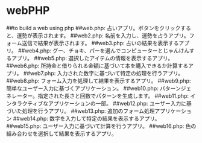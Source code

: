 # webPHP
##to build a web using php
##web.php: 占いアプリ。ボタンをクリックすると、運勢が表示されます。
##web2.php: 名前を入力し、運勢を占うアプリ。フォーム送信で結果が表示されます。
##web3.php: 占いの結果を表示するアプリ。
##web4.php: グー、チョキ、パーを選んでコンピューターとじゃんけんするアプリ。
##web5.php: 選択したアイテムの情報を表示するアプリ。
##web6.php: 所持金と借りられる金額に基づいて本を購入できるか計算するアプリ。
##web7.php: 入力された数字に基づいて特定の処理を行うアプリ。
##web8.php: フォーム入力を処理して結果を表示するアプリ。
##web9.php: 簡単なユーザー入力に基づくアプリケーション。
##web10.php: パターンジェネレーター。指定された長さと回数でパターンを生成します。
##web11.php: インタラクティブなアプリケーションの一部。
##web12.php: ユーザー入力に基づいた処理を行うアプリ。
##web13.php: 追加のフォーム処理アプリケーション
##web14.php: 数字を入力して特定の結果を表示するアプリ。
##web15.php: ユーザー入力に基づいて計算を行うアプリ。
##web16.php: 色の組み合わせを選択して結果を表示するアプリ。
